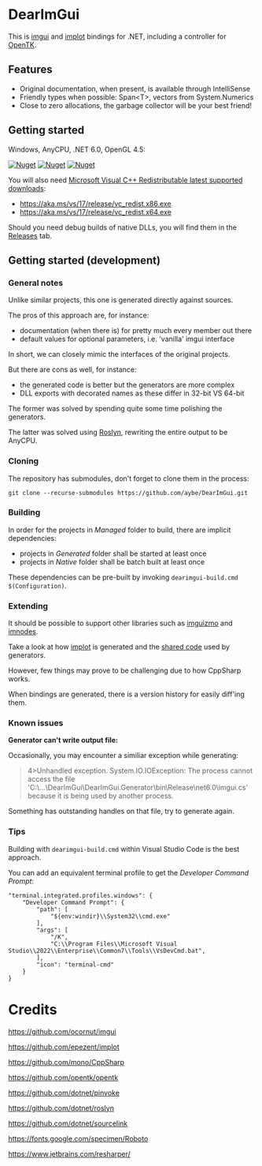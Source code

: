 
# DearImGui

This is [imgui](https://github.com/ocornut/imgui) and [implot](https://github.com/epezent/implot) bindings for .NET, including a controller for [OpenTK](https://github.com/opentk/opentk).

## Features

- Original documentation, when present, is available through IntelliSense
- Friendly types when possible: Span\<T>, vectors from System.Numerics
- Close to zero allocations, the garbage collector will be your best friend!

## Getting started

Windows, AnyCPU, .NET 6.0, OpenGL 4.5:

[![Nuget](https://img.shields.io/nuget/v/DearImGui?label=DearImGui)](https://www.nuget.org/packages/DearImGui)
[![Nuget](https://img.shields.io/nuget/v/DearImGui.OpenTK?label=DearImGui.OpenTK)](https://www.nuget.org/packages/DearImGui.OpenTK)
[![Nuget](https://img.shields.io/nuget/v/DearImPlot?label=DearImPlot)](https://www.nuget.org/packages/DearImPlot)

You will also need [Microsoft Visual C++ Redistributable latest supported downloads](https://learn.microsoft.com/en-us/cpp/windows/latest-supported-vc-redist?view=msvc-170):

- https://aka.ms/vs/17/release/vc_redist.x86.exe
- https://aka.ms/vs/17/release/vc_redist.x64.exe

Should you need debug builds of native DLLs, you will find them in the [Releases](https://github.com/aybe/DearImGui/releases) tab.

## Getting started (development)

### General notes

Unlike similar projects, this one is generated directly against sources.

The pros of this approach are, for instance:

- documentation (when there is) for pretty much every member out there
- default values for optional parameters, i.e. 'vanilla' imgui interface

In short, we can closely mimic the interfaces of the original projects.

But there are cons as well, for instance:

- the generated code is better but the generators are more complex
- DLL exports with decorated names as these differ in 32-bit VS 64-bit

The former was solved by spending quite some time polishing the generators.

The latter was solved using [Roslyn](https://github.com/dotnet/roslyn), rewriting the entire output to be AnyCPU.

### Cloning

The repository has submodules, don't forget to clone them in the process:

`git clone --recurse-submodules https://github.com/aybe/DearImGui.git`

### Building

In order for the projects in *Managed* folder to build, there are implicit dependencies:

- projects in *Generated* folder shall be started at least once
- projects in *Native* folder shall be batch built at least once

These dependencies can be pre-built by invoking `dearimgui-build.cmd $(Configuration)`.

### Extending

It should be possible to support other libraries such as [imguizmo](https://github.com/CedricGuillemet/ImGuizmo) and [imnodes](https://github.com/Nelarius/imnodes).

Take a look at how [implot](https://github.com/aybe/DearImGui/tree/develop/DearImPlot.Generator) is generated and the [shared code](https://github.com/aybe/DearImGui/tree/develop/DearGenerator) used by generators.

However, few things may prove to be challenging due to how CppSharp works.

When bindings are generated, there is a version history for easily diff'ing them.

### Known issues

**Generator can't write output file:**

Occasionally, you may encounter a similiar exception while generating:

> 4>Unhandled exception. System.IO.IOException: The process cannot access the file 'C:\\...\\DearImGui\\DearImGui.Generator\\bin\\Release\\net6.0\\imgui.cs' because it is being used by another process.

Something has outstanding handles on that file, try to generate again.

### Tips

Building with `dearimgui-build.cmd` within Visual Studio Code is the best approach.

You can add an equivalent terminal profile to get the  _Developer Command Prompt_:

```
"terminal.integrated.profiles.windows": {
    "Developer Command Prompt": {
        "path": [
            "${env:windir}\\System32\\cmd.exe"
        ],
        "args": [
            "/K",
            "C:\\Program Files\\Microsoft Visual Studio\\2022\\Enterprise\\Common7\\Tools\\VsDevCmd.bat",
        ],
        "icon": "terminal-cmd"
    }
}
```

# Credits

https://github.com/ocornut/imgui

https://github.com/epezent/implot

https://github.com/mono/CppSharp

https://github.com/opentk/opentk

https://github.com/dotnet/pinvoke

https://github.com/dotnet/roslyn

https://github.com/dotnet/sourcelink

https://fonts.google.com/specimen/Roboto

https://www.jetbrains.com/resharper/
